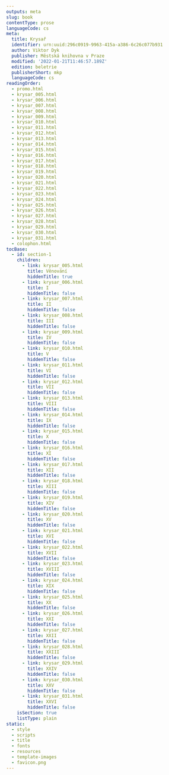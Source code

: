 ```yaml
---
outputs: meta
slug: book
contentType: prose
languageCode: cs
meta:
  title: Krysař
  identifier: urn:uuid:296c0919-9963-415a-a386-6c26c077b931
  author: Viktor Dyk
  publisher: Městská knihovna v Praze
  modified: '2022-01-21T11:46:57.189Z'
  edition: beletrie
  publisherShort: mkp
  languageCode: cs
readingOrder:
  - promo.html
  - krysar_005.html
  - krysar_006.html
  - krysar_007.html
  - krysar_008.html
  - krysar_009.html
  - krysar_010.html
  - krysar_011.html
  - krysar_012.html
  - krysar_013.html
  - krysar_014.html
  - krysar_015.html
  - krysar_016.html
  - krysar_017.html
  - krysar_018.html
  - krysar_019.html
  - krysar_020.html
  - krysar_021.html
  - krysar_022.html
  - krysar_023.html
  - krysar_024.html
  - krysar_025.html
  - krysar_026.html
  - krysar_027.html
  - krysar_028.html
  - krysar_029.html
  - krysar_030.html
  - krysar_031.html
  - colophon.html
tocBase:
  - id: section-1
    children:
      - link: krysar_005.html
        title: Věnování
        hiddenTitle: true
      - link: krysar_006.html
        title: I
        hiddenTitle: false
      - link: krysar_007.html
        title: II
        hiddenTitle: false
      - link: krysar_008.html
        title: III
        hiddenTitle: false
      - link: krysar_009.html
        title: IV
        hiddenTitle: false
      - link: krysar_010.html
        title: V
        hiddenTitle: false
      - link: krysar_011.html
        title: VI
        hiddenTitle: false
      - link: krysar_012.html
        title: VII
        hiddenTitle: false
      - link: krysar_013.html
        title: VIII
        hiddenTitle: false
      - link: krysar_014.html
        title: IX
        hiddenTitle: false
      - link: krysar_015.html
        title: X
        hiddenTitle: false
      - link: krysar_016.html
        title: XI
        hiddenTitle: false
      - link: krysar_017.html
        title: XII
        hiddenTitle: false
      - link: krysar_018.html
        title: XIII
        hiddenTitle: false
      - link: krysar_019.html
        title: XIV
        hiddenTitle: false
      - link: krysar_020.html
        title: XV
        hiddenTitle: false
      - link: krysar_021.html
        title: XVI
        hiddenTitle: false
      - link: krysar_022.html
        title: XVII
        hiddenTitle: false
      - link: krysar_023.html
        title: XVIII
        hiddenTitle: false
      - link: krysar_024.html
        title: XIX
        hiddenTitle: false
      - link: krysar_025.html
        title: XX
        hiddenTitle: false
      - link: krysar_026.html
        title: XXI
        hiddenTitle: false
      - link: krysar_027.html
        title: XXII
        hiddenTitle: false
      - link: krysar_028.html
        title: XXIII
        hiddenTitle: false
      - link: krysar_029.html
        title: XXIV
        hiddenTitle: false
      - link: krysar_030.html
        title: XXV
        hiddenTitle: false
      - link: krysar_031.html
        title: XXVI
        hiddenTitle: false
    isSection: true
    listType: plain
static:
  - style
  - scripts
  - title
  - fonts
  - resources
  - template-images
  - favicon.png
---
```

